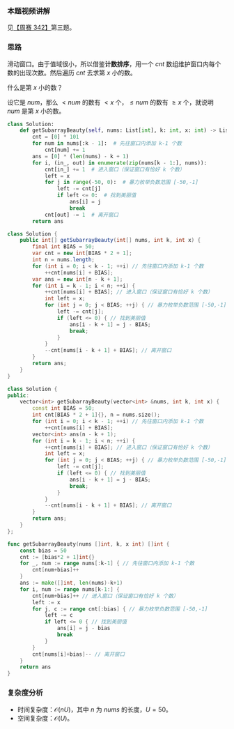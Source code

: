 ### 本题视频讲解

见[【周赛 342】](https://www.bilibili.com/video/BV1Bs4y1A7Wa/)第三题。

### 思路

滑动窗口。由于值域很小，所以借鉴**计数排序**，用一个 $\textit{cnt}$ 数组维护窗口内每个数的出现次数。然后遍历 $\textit{cnt}$ 去求第 $x$ 小的数。

什么是第 $x$ 小的数？

设它是 $\textit{num}$，那么 $<\textit{num}$ 的数有 $<x$ 个，$\le\textit{num}$ 的数有 $\ge x$ 个，就说明 $\textit{num}$ 是第 $x$ 小的数。

```Python [sol1-Python3]
class Solution:
    def getSubarrayBeauty(self, nums: List[int], k: int, x: int) -> List[int]:
        cnt = [0] * 101
        for num in nums[:k - 1]:  # 先往窗口内添加 k-1 个数
            cnt[num] += 1
        ans = [0] * (len(nums) - k + 1)
        for i, (in_, out) in enumerate(zip(nums[k - 1:], nums)):
            cnt[in_] += 1  # 进入窗口（保证窗口有恰好 k 个数）
            left = x
            for j in range(-50, 0):  # 暴力枚举负数范围 [-50,-1]
                left -= cnt[j]
                if left <= 0:  # 找到美丽值
                    ans[i] = j
                    break
            cnt[out] -= 1  # 离开窗口
        return ans
```

```java [sol1-Java]
class Solution {
    public int[] getSubarrayBeauty(int[] nums, int k, int x) {
        final int BIAS = 50;
        var cnt = new int[BIAS * 2 + 1];
        int n = nums.length;
        for (int i = 0; i < k - 1; ++i) // 先往窗口内添加 k-1 个数
            ++cnt[nums[i] + BIAS];
        var ans = new int[n - k + 1];
        for (int i = k - 1; i < n; ++i) {
            ++cnt[nums[i] + BIAS]; // 进入窗口（保证窗口有恰好 k 个数）
            int left = x;
            for (int j = 0; j < BIAS; ++j) { // 暴力枚举负数范围 [-50,-1]
                left -= cnt[j];
                if (left <= 0) { // 找到美丽值
                    ans[i - k + 1] = j - BIAS;
                    break;
                }
            }
            --cnt[nums[i - k + 1] + BIAS]; // 离开窗口
        }
        return ans;
    }
}
```

```cpp [sol1-C++]
class Solution {
public:
    vector<int> getSubarrayBeauty(vector<int> &nums, int k, int x) {
        const int BIAS = 50;
        int cnt[BIAS * 2 + 1]{}, n = nums.size();
        for (int i = 0; i < k - 1; ++i) // 先往窗口内添加 k-1 个数
            ++cnt[nums[i] + BIAS];
        vector<int> ans(n - k + 1);
        for (int i = k - 1; i < n; ++i) {
            ++cnt[nums[i] + BIAS]; // 进入窗口（保证窗口有恰好 k 个数）
            int left = x;
            for (int j = 0; j < BIAS; ++j) { // 暴力枚举负数范围 [-50,-1]
                left -= cnt[j];
                if (left <= 0) { // 找到美丽值
                    ans[i - k + 1] = j - BIAS;
                    break;
                }
            }
            --cnt[nums[i - k + 1] + BIAS]; // 离开窗口
        }
        return ans;
    }
};
```

```go [sol1-Go]
func getSubarrayBeauty(nums []int, k, x int) []int {
	const bias = 50
	cnt := [bias*2 + 1]int{}
	for _, num := range nums[:k-1] { // 先往窗口内添加 k-1 个数
		cnt[num+bias]++
	}
	ans := make([]int, len(nums)-k+1)
	for i, num := range nums[k-1:] {
		cnt[num+bias]++ // 进入窗口（保证窗口有恰好 k 个数）
		left := x
		for j, c := range cnt[:bias] { // 暴力枚举负数范围 [-50,-1]
			left -= c
			if left <= 0 { // 找到美丽值
				ans[i] = j - bias
				break
			}
		}
		cnt[nums[i]+bias]-- // 离开窗口
	}
	return ans
}
```

### 复杂度分析

- 时间复杂度：$\mathcal{O}(nU)$，其中 $n$ 为 $\textit{nums}$ 的长度，$U=50$。
- 空间复杂度：$\mathcal{O}(U)$。

